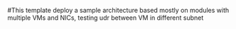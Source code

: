 #This template deploy a sample architecture based mostly on modules with multiple VMs and NICs, testing udr between VM in different subnet
